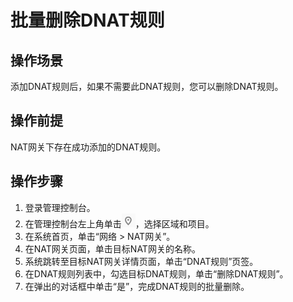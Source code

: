 # 批量删除DNAT规则<a name="nat_dnat_0004"></a>

## 操作场景<a name="section44788855152716"></a>

添加DNAT规则后，如果不需要此DNAT规则，您可以删除DNAT规则。

## 操作前提<a name="section45365749152921"></a>

NAT网关下存在成功添加的DNAT规则。

## 操作步骤<a name="section30069985153038"></a>

1.  登录管理控制台。
2.  在管理控制台左上角单击![](figures/icon-region.png)，选择区域和项目。
3.  在系统首页，单击“网络 \> NAT网关”。
4.  在NAT网关页面，单击目标NAT网关的名称。
5.  系统跳转至目标NAT网关详情页面，单击“DNAT规则”页签。
6.  在DNAT规则列表中，勾选目标DNAT规则，单击“删除DNAT规则”。
7.  在弹出的对话框中单击“是”，完成DNAT规则的批量删除。

